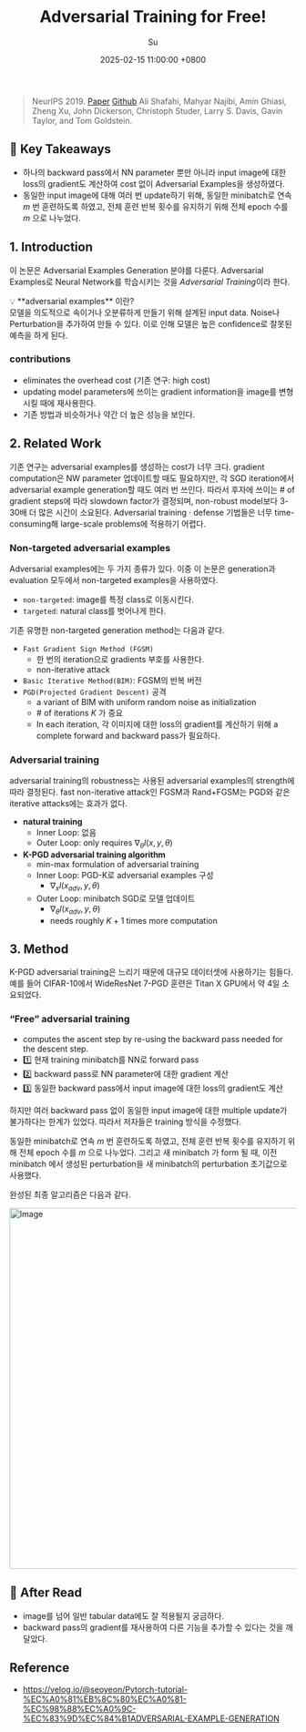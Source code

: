 ﻿---
title: Adversarial Training for Free!
author: Su
date: 2025-02-15 11:00:00 +0800
categories: [Paper Review]
tags: [CV, Security]
pin: false
use_math: true
---

> NeurIPS 2019. [Paper](https://proceedings.neurips.cc/paper_files/paper/2019/file/7503cfacd12053d309b6bed5c89de212-Paper.pdf) [Github](https://github.com/mahyarnajibi/FreeAdversarialTraining)
Ali Shafahi, Mahyar Najibi, Amin Ghiasi, Zheng Xu, John Dickerson, Christoph Studer, Larry S. Davis, Gavin Taylor, and Tom Goldstein. 


## 🍒 Key Takeaways
+ 하나의 backward pass에서 NN parameter 뿐만 아니라 input image에 대한 loss의 gradient도 계산하여 cost 없이 Adversarial Examples을 생성하였다. 
+ 동일한 input image에 대해 여러 번 update하기 위해, 동일한 minibatch로 연속 $m$ 번 훈련하도록 하였고, 전체 훈련 반복 횟수를 유지하기 위해 전체 epoch 수를 $m$ 으로 나누었다. 


## 1. Introduction

이 논문은 Adversarial Examples Generation 분야를 다룬다. Adversarial Examples로 Neural Network를 학습시키는 것을 *Adversarial Training*이라 한다. 

<aside> 💡
**adversarial examples** 이란? 
<BR> 모델을 의도적으로 속이거나 오분류하게 만들기 위해 설계된 input data. Noise나 Perturbation을 추가하여 만들 수 있다. 이로 인해 모델은 높은 confidence로 잘못된 예측을 하게 된다.
</aside>

### contributions
   + eliminates the overhead cost (기존 연구: high cost)
   + updating model parameters에 쓰이는 gradient information을 image를 변형시킬 때에 재사용한다.
   + 기존 방법과 비슷하거나 약간 더 높은 성능을 보인다. 


## 2. Related Work

기존 연구는 adversarial examples를 생성하는 cost가 너무 크다. gradient computation은 NW parameter 업데이트할 때도 필요하지만, 각 SGD iteration에서 adversarial example generation할 때도 여러 번 쓰인다. 따라서 후자에 쓰이는 # of gradient steps에 따라 slowdown factor가 결정되며, non-robust model보다 3-30배 더 많은 시간이 소요된다. 
Adversarial training · defense 기법들은 너무 time-consuming해 large-scale problems에 적용하기 어렵다. 


### Non-targeted adversarial examples
Adversarial examples에는 두 가지 종류가 있다. 이중 이 논문은 generation과 evaluation 모두에서  non-targeted examples을 사용하였다. 
+ `non-targeted`: image를 특정 class로 이동시킨다.
+ `targeted`: natural class를 벗어나게 한다. 

기존 유명한 non-targeted generation method는 다음과 같다.
+ `Fast Gradient Sign Method (FGSM)`
	+ 한 번의 iteration으로 gradients 부호를 사용한다.
	+ non-iterative attack
+ `Basic Iterative Method(BIM)`: FGSM의 반복 버전
+ `PGD(Projected Gradient Descent)` 공격
	+ a variant of BIM with uniform random noise as initialization
	+ \# of iterations $K$ 가 중요 
	+ In each iteration, 각 이미지에 대한 loss의 gradient를 계산하기 위해 a complete forward and backward pass가 필요하다. 

### Adversarial training
adversarial training의 robustness는 사용된 adversarial examples의 strength에 따라 결정된다. fast non-iterative attack인 FGSM과 Rand+FGSM는 PGD와 같은 iterative attacks에는 효과가 없다. 

+ **natural training**
	+ Inner Loop: 없음 
	+ Outer Loop: only requires $∇_θ l(x, y, θ)$
+ **K-PGD adversarial training algorithm**
	+ min-max formulation of adversarial training
	+ Inner Loop: PGD-K로 adversarial examples 구성
		+ $∇_xl(x_{adv}, y, θ)$
	+ Outer Loop: minibatch SGD로 모델 업데이트
		+  $∇_θl(x_{adv}, y, θ)$
		+ needs roughly $K + 1$ times more computation


## 3. Method

K-PGD adversarial training은 느리기 때문에 대규모 데이터셋에 사용하기는 힘들다. 예를 들어 CIFAR-10에서 WideResNet 7-PGD 훈련은 Titan X GPU에서 약 4일 소요되었다. 

### “Free” adversarial training
+ computes the ascent step by re-using the backward pass needed for the descent step. 
+ 1️⃣ 현재 training minibatch를 NN로 forward pass 
+ 2️⃣ backward pass로 NN parameter에 대한 gradient 계산 
+ 3️⃣ 동일한 backward pass에서 input image에 대한 loss의 gradient도 계산 

하지만 여러 backward pass 없이 동일한 input image에 대한 multiple update가 불가하다는 한계가 있었다. 따라서 저자들은 training 방식을 수정했다. 

동일한 minibatch로 연속 $m$ 번 훈련하도록 하였고, 전체 훈련 반복 횟수를 유지하기 위해 전체 epoch 수를 $m$ 으로 나누었다. 그리고 새 minibatch 가 form 될 때, 이전 minibatch 에서 생성된 perturbation을 새 minibatch의 perturbation 초기값으로 사용했다.

완성된 최종 알고리즘은 다음과 같다. 

<img width="634" alt="Image" src="https://github.com/user-attachments/assets/03f2b16a-46d7-4ed2-9d9c-db284a1c19fc" />

## 🍋 After Read
+ image를 넘어 일반 tabular data에도 잘 적용될지 궁금하다. 
+ backward pass의 gradient를 재사용하여 다른 기능을 추가할 수 있다는 것을 깨달았다. 


## Reference
+ https://velog.io/@seoyeon/Pytorch-tutorial-%EC%A0%81%EB%8C%80%EC%A0%81-%EC%98%88%EC%A0%9C-%EC%83%9D%EC%84%B1ADVERSARIAL-EXAMPLE-GENERATION